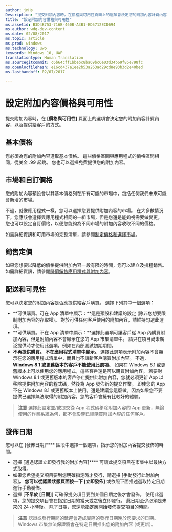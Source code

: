 ```yaml
---
author: jnHs
Description: "提交附加內容時，在價格與可用性頁面上的選項會決定您的附加內容計費內容，以及提供給客戶的方式。"
title: "設定附加內容價格與可用性"
ms.assetid: B3D4B753-716B-460B-A3B1-ED5712ECD694
ms.author: wdg-dev-content
ms.date: 02/08/2017
ms.topic: article
ms.prod: windows
ms.technology: uwp
keywords: Windows 10, UWP
translationtype: Human Translation
ms.sourcegitcommit: c6b64cff1bbebc8ba69bc6e03d34b69f85e798fc
ms.openlocfilehash: e16cd437a1ee2b53a263ad29cd8e93b3d2e40bed
ms.lasthandoff: 02/07/2017

---
```


# <a name="set-add-on-pricing-and-availability"></a>設定附加內容價格與可用性


提交附加內容時，在 **\[價格與可用性\]** 頁面上的選項會決定您的附加內容計費內容，以及提供給客戶的方式。

## <a name="base-price"></a>基本價格


您必須為您的附加內容選取基本價格。 這些價格區間與應用程式的價格區間相同，從美金 .99 起跳。 您也可以選擇免費提供您的附加內容。

## <a name="markets-and-custom-prices"></a>市場和自訂價格


您的附加內容預設會以其基本價格列在所有可能的市場中，包括任何我們未來可能會新增的市場。

不過，就像應用程式一樣，您可以選擇您要提供附加內容的市場。 在大多數情況下，您應該會選擇與應用程式相同的一組市場，但是您還是能夠視需要做變更。 您也可以設定自訂價格，以便您能夠為不同市場的附加內容收取不同的價格。

如需詳細資訊和可用市場的完整清單，請參閱[制定價格和選擇市場](define-pricing-and-market-selection.md)。

## <a name="sale-pricing"></a>銷售定價


如果您想要以降低的價格提供附加內容一段有限的時間，您可以建立及排程銷售。 如需詳細資訊，請參閱[降價銷售應用程式與附加內容](put-apps-and-add-ons-on-sale.md)。

## <a name="distribution-and-visibility"></a>配送和可見性


您可以決定您的附加內容是否應提供給客戶購買。 選擇下列其中一個選項：

-   **可供購買。可在 App 清單中顯示：**這是預設和建議的設定 (除非您想要限制附加內容的存取權)。 對於可供任何客戶使用的附加內容，請維持勾選此選項。
-   **可供購買。不在 App 清單中顯示：**選擇此選項可讓客戶從 App 內購買附加內容，但是附加內容不會顯示在您的 App 市集清單中。 請只在項目尚未廣泛提供時才使用此選項，例如在內部測試初期期間。
-   **不再提供購買。 不在應用程式清單中顯示。** 選擇此選項表示附加內容不會顯示在您的應用程式清單中，而且也不讓新客戶購買附加內容。 不過，**Windows 8.1 或更舊版本的客戶不能使用此選項**。 如果在 Windows 8.1 或更舊版本上可以使用您的應用程式，這些客戶還是可以購買附加內容。 若要對 Windows 8.1 或更舊版本的客戶停止提供此附加內容，您就必須更新 App 以移除提供附加內容的程式碼，然後為 App 發佈新的提交作業。 即使您的 App 不在 Windows 8.1 或更舊版本上使用，還是建議您這麼做。因為如果您不要提供已選擇無法取得的附加內容，您的客戶會擁有比較好的體驗。
    
 > **注意**  選擇此設定並/或提交從 App 程式碼移除附加內容的 App 更新，無論使用的作業系統為何，都不會影響已經購買附加內容的任何客戶。


## <a name="publish-date"></a>發佈日期

您可以在 [發佈日期]**** 區段中選擇一個選項，指示您的附加內容提交發佈的時間。

-   選擇 [通過認證立即發行我的附加內容]**** 可讓此提交項目在市集中以最快方式取得。
-   如果您希望提交項目要到您明確指定時才發行，請選擇 [手動發行此附加內容]****。 您可以從認證狀態頁面按一下 [立即發佈]**** 或依照下面描述選取特定日期進行手動發佈。
-   選擇 [**不早於 \[日期\]**] 可確保提交項目要到某個日期之後才會發佈。 使用此選項，您的提交項目會在指定日期的當天或之後立即發行。 此日期至少必須是未來的 24 小時後。 除了日期，您還能指定應開始發佈提交項目的時間。

 > **注意**  認證或發行期間的延遲會造成實際的發行日期晚於您要求的日期。 Windows 市集無法保證將會在特定日期推出您的附加內容 (或更新)。
 

 






